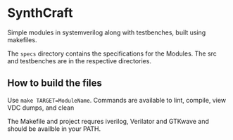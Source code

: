 # SynthCraft

Simple modules in systemverilog along with testbenches, built using makefiles.

The ```specs``` directory contains the specifications for the Modules.
The  src and testbenches are in the respective directories.

## How to build the files

Use ```make TARGET=ModuleName```. 
Commands are available to lint, compile, view VDC dumps, and clean

The Makefile and project requres iverilog, Verilator and GTKwave and should be 
availble in your PATH.